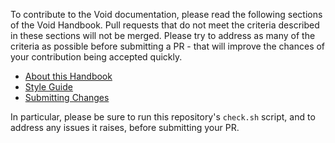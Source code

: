 To contribute to the Void documentation, please read the following sections of the Void Handbook. Pull requests that do not meet the criteria described in these sections will not be merged. Please try to address as many of the criteria as possible before submitting a PR - that will improve the chances of your contribution being accepted quickly.

- [About this Handbook](https://docs.voidlinux.org/about/about-this-handbook.html)
- [Style Guide](https://docs.voidlinux.org/contributing/void-docs/style-guide.html)
- [Submitting Changes](https://docs.voidlinux.org/contributing/void-docs/submitting.html)

In particular, please be sure to run this repository's `check.sh` script, and to address any issues it raises, before submitting your PR.

